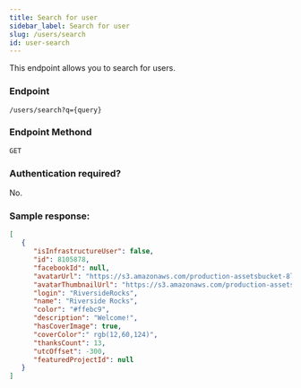 ```yaml
---
title: Search for user
sidebar_label: Search for user
slug: /users/search
id: user-search
---
```

This endpoint allows you to search for users.

### Endpoint

```
/users/search?q={query}
```

### Endpoint Methond
`GET`

### Authentication required?
No.

### Sample response:
```json
[
   {
      "isInfrastructureUser": false,
      "id": 8105878,
      "facebookId": null,
      "avatarUrl": "https://s3.amazonaws.com/production-assetsbucket-8ljvyr1xczmb/user-avatar/6bc8e706-a8e5-49be-adea-a83ed845aea7-large.jpg",
      "avatarThumbnailUrl": "https://s3.amazonaws.com/production-assetsbucket-8ljvyr1xczmb/user-avatar/6bc8e706-a8e5-49be-adea-a83ed845aea7-small.jpg",
      "login": "RiversideRocks",
      "name": "Riverside Rocks",
      "color": "#ffebc9",
      "description": "Welcome!",
      "hasCoverImage": true,
      "coverColor":" rgb(12,60,124)",
      "thanksCount": 13,
      "utcOffset": -300,
      "featuredProjectId": null
   }
]
```